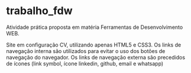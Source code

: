 # trabalho_fdw
Atividade prática proposta em matéria Ferramentas de Desenvolvimento WEB.

Site em configuração CV, utilizando apenas HTML5 e CSS3.
Os links de navegação interna são utilizados para evitar o uso dos botões de navegação do navegador.
Os links de navegação externa são precedidos de ícones (link symbol, ícone linkedin, github, email e whatsapp)